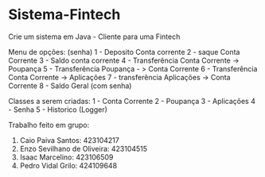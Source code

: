 # Sistema-Fintech
Crie um sistema em Java - Cliente para uma Fintech

Menu de opções: (senha)
1 - Deposito Conta corrente
2 - saque Conta Corrente
3 - Saldo conta corrente
4 - Transferência Conta Corrente ->  Poupança
5 - Transferência Poupança - > Conta Corrente
6 - Transferência Conta Corrente -> Aplicações
7 - transferência Aplicações -> Conta Corrente
8 - Saldo Geral (com senha)

Classes a serem criadas:
1 - Conta Corrente
2 - Poupança
3 - Aplicações
4 - Senha
5 - Historico (Logger)

Trabalho feito em grupo: 
1. Caio Paiva Santos: 423104217
2. Enzo Sevilhano de Oliveira: 423104515
3. Isaac Marcelino: 423106509
4. Pedro Vidal Grilo: 424109648
